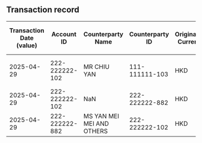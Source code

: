## Transaction record
| Transaction Date (value) | Account ID | Counterparty Name | Counterparty ID | Originating Currency | Originating Amount | Debit Credit Indicator | Beneficiary Bank Raw | Originator Bank Raw | Beneficiary Name | Originator Account Number | Transaction Type Source | Transaction Code Description | Sending Bank Account Number | Sending Bank Address | Converted Amount |
| --- | --- | --- | --- | --- | --- | --- | --- | --- | --- | --- | --- | --- | --- | --- | --- |
| 2025-04-29 | 222-222222-102 | MR CHIU YAN | 111-111111-103 | HKD | 49873 | D | NaN | NaN | MR CHIU YAN | 222-222222-102 | DUTF | ATM TRANSFER UNRELATED WITHDRAWAL | NaN | NaN | 49873 |
| 2025-04-29 | 222-222222-102 | NaN | 222-222222-882 | HKD | 80000 | C | NaN | NaN | NaN | NaN | CMTF | TRANSFER DEPOSIT | NaN | NaN | 80000 |
| 2025-04-29 | 222-222222-882 | MS YAN MEI MEI AND OTHERS | 222-222222-102 | HKD | 80000 | D | NaN | NaN | NaN | NaN | DMTF | TRANSFER WITHDRAWAL | NaN | NaN | 80000 |